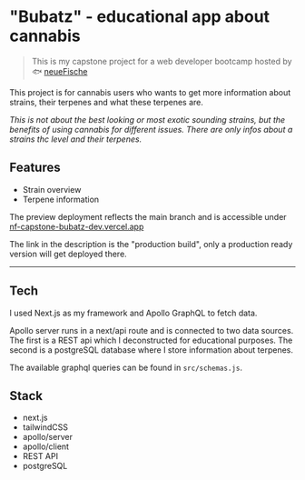 # "Bubatz" - educational app about cannabis

> This is my capstone project for a web developer bootcamp hosted by :fish: [neueFische](https://www.neuefische.de/)

This project is for cannabis users who wants to get more information about strains, their terpenes and what these terpenes are.

_This is not about the best looking or most exotic sounding strains, but the benefits of using cannabis for different issues. There are only infos about a strains thc level and their terpenes._

## Features

- Strain overview
- Terpene information

The preview deployment reflects the main branch and is accessible under [nf-capstone-bubatz-dev.vercel.app](https://nf-capstone-bubatz-dev.vercel.app/)

The link in the description is the "production build", only a production ready version will get deployed there.

---

## Tech

I used Next.js as my framework and Apollo GraphQL to fetch data.

Apollo server runs in a next/api route and is connected to two data sources. The first is a REST api which I deconstructed for educational purposes. The second is a postgreSQL database where I store information about terpenes.

The available graphql queries can be found in `src/schemas.js`.

## Stack

- next.js
- tailwindCSS
- apollo/server
- apollo/client
- REST API
- postgreSQL
